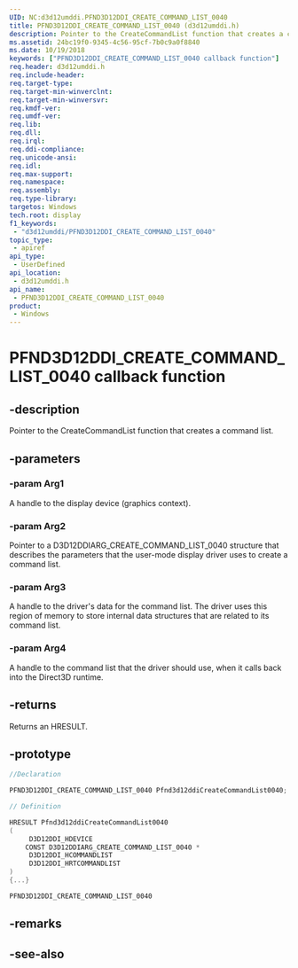 ```yaml
---
UID: NC:d3d12umddi.PFND3D12DDI_CREATE_COMMAND_LIST_0040
title: PFND3D12DDI_CREATE_COMMAND_LIST_0040 (d3d12umddi.h)
description: Pointer to the CreateCommandList function that creates a command list.
ms.assetid: 24bc19f0-9345-4c56-95cf-7b0c9a0f8840
ms.date: 10/19/2018
keywords: ["PFND3D12DDI_CREATE_COMMAND_LIST_0040 callback function"]
req.header: d3d12umddi.h
req.include-header: 
req.target-type: 
req.target-min-winverclnt: 
req.target-min-winversvr: 
req.kmdf-ver: 
req.umdf-ver: 
req.lib: 
req.dll: 
req.irql: 
req.ddi-compliance: 
req.unicode-ansi: 
req.idl: 
req.max-support: 
req.namespace: 
req.assembly: 
req.type-library: 
targetos: Windows
tech.root: display
f1_keywords:
 - "d3d12umddi/PFND3D12DDI_CREATE_COMMAND_LIST_0040"
topic_type:
 - apiref
api_type:
 - UserDefined
api_location:
 - d3d12umddi.h
api_name:
 - PFND3D12DDI_CREATE_COMMAND_LIST_0040
product:
 - Windows
---
```


# PFND3D12DDI_CREATE_COMMAND_LIST_0040 callback function

## -description

Pointer to the CreateCommandList function that creates a command list.

## -parameters

### -param Arg1

A handle to the display device (graphics context).

### -param Arg2

Pointer to a D3D12DDIARG_CREATE_COMMAND_LIST_0040 structure that describes the parameters that the user-mode display driver uses to create a command list.

### -param Arg3

A handle to the driver's data for the command list. The driver uses this region of memory to store internal data structures that are related to its command list.

### -param Arg4

A handle to the command list that the driver should use, when it calls back into the Direct3D runtime.

## -returns

Returns an HRESULT.

## -prototype

```cpp
//Declaration

PFND3D12DDI_CREATE_COMMAND_LIST_0040 Pfnd3d12ddiCreateCommandList0040;

// Definition

HRESULT Pfnd3d12ddiCreateCommandList0040
(
	 D3D12DDI_HDEVICE
	CONST D3D12DDIARG_CREATE_COMMAND_LIST_0040 *
	 D3D12DDI_HCOMMANDLIST
	 D3D12DDI_HRTCOMMANDLIST
)
{...}

PFND3D12DDI_CREATE_COMMAND_LIST_0040


```

## -remarks

## -see-also

